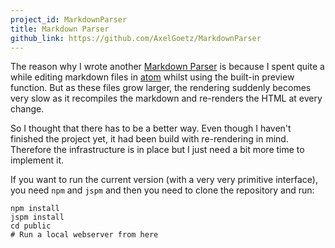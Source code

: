 ```yaml
---
project_id: MarkdownParser
title: Markdown Parser
github_link: https://github.com/AxelGoetz/MarkdownParser
---
```


The reason why I wrote another [Markdown Parser](https://github.com/AxelGoetz/MarkdownParser) is because I spent quite a while editing markdown files in [atom](https://atom.io) whilst using the built-in preview function. But as these files grow larger,
the rendering suddenly becomes very slow as it recompiles the markdown and re-renders the HTML at every change.

So I thought that there has to be a better way. Even though I haven't finished the project yet, it had been build with re-rendering in mind.
Therefore the infrastructure is in place but I just need a bit more time to implement it.

If you want to run the current version (with a very very primitive interface), you need `npm` and `jspm` and then you need to clone the repository and run:
```
npm install
jspm install
cd public
# Run a local webserver from here
```
